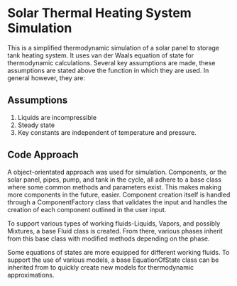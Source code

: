 # Solar Thermal Heating System Simulation

This is a simplified thermodynamic simulation of a solar panel to storage tank heating system. It uses van der Waals equation of state for thermodynamic calculations. Several key assumptions are made, these assumptions are stated above the function in which they are used. In general however, they are:

## Assumptions

1. Liquids are incompressible
2. Steady state
3. Key constants are independent of temperature and pressure.

## Code Approach

A object-orientated approach was used for simulation. Components, or the solar panel, pipes, pump, and tank in the cycle, all adhere to a base class where some common methods and parameters exist. This makes making more components in the future, easier. Component creation itself is handled through a ComponentFactory class that validates the input and handles the creation of each component outlined in the user input.

To support various types of working fluids-Liquids, Vapors, and possibly Mixtures, a base Fluid class is created. From there, various phases inherit from this base class with modified methods depending on the phase.

Some equations of states are more equipped for different working fluids. To support the use of various models, a base EquationOfState class can be inherited from to quickly create new models for thermodynamic approximations.
